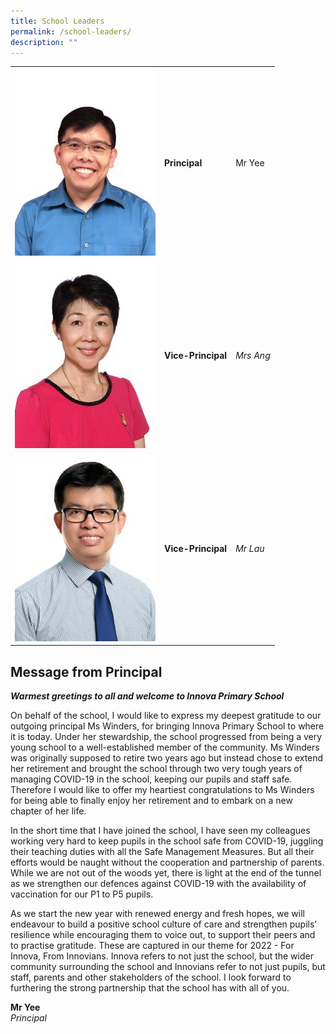 ```yaml
---
title: School Leaders
permalink: /school-leaders/
description: ""
---
```


<div style="width:85%">

| |  |  |
| -------- | -------- | -------- |
| ![](/images/2022_website_MrYee-225x300.jpeg) | **Principal** | Mr Yee |
| ![](/images/2022_website_MrsAng-225x300.jpeg)     | **Vice-Principal**     | *Mrs Ang*     |
| ![](/images/2022_website_MrLau-225x300.jpeg)     | **Vice-Principal**     | *Mr Lau*     |

</div>


Message from Principal
----------------------

_**Warmest greetings to all and welcome to Innova Primary School**_

On behalf of the school, I would like to express my deepest gratitude to our outgoing principal Ms Winders, for bringing Innova Primary School to where it is today. Under her stewardship, the school progressed from being a very young school to a well-established member of the community. Ms Winders was originally supposed to retire two years ago but instead chose to extend her retirement and brought the school through two very tough years of managing COVID-19 in the school, keeping our pupils and staff safe. Therefore I would like to offer my heartiest congratulations to Ms Winders for being able to finally enjoy her retirement and to embark on a new chapter of her life.

In the short time that I have joined the school, I have seen my colleagues working very hard to keep pupils in the school safe from COVID-19, juggling their teaching duties with all the Safe Management Measures. But all their efforts would be naught without the cooperation and partnership of parents. While we are not out of the woods yet, there is light at the end of the tunnel as we strengthen our defences against COVID-19 with the availability of vaccination for our P1 to P5 pupils.

As we start the new year with renewed energy and fresh hopes, we will endeavour to build a positive school culture of care and strengthen pupils’ resilience while encouraging them to voice out, to support their peers and to practise gratitude. These are captured in our theme for 2022 - For Innova, From Innovians. Innova refers to not just the school, but the wider community surrounding the school and Innovians refer to not just pupils, but staff, parents and other stakeholders of the school. I look forward to furthering the strong partnership that the school has with all of you.

**Mr Yee**  
_Principal_